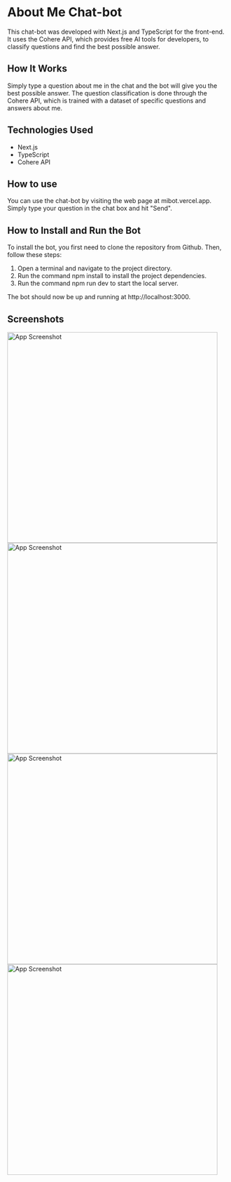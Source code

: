 # About Me Chat-bot

This chat-bot was developed with Next.js and TypeScript for the front-end. It uses the Cohere API, which provides free AI tools for developers, to classify questions and find the best possible answer.

## How It Works

Simply type a question about me in the chat and the bot will give you the best possible answer. The question classification is done through the Cohere API, which is trained with a dataset of specific questions and answers about me.

## Technologies Used

- Next.js
- TypeScript
- Cohere API

## How to use

You can use the chat-bot by visiting the web page at mibot.vercel.app. Simply type your question in the chat box and hit "Send".

## How to Install and Run the Bot

To install the bot, you first need to clone the repository from Github. Then, follow these steps:

1. Open a terminal and navigate to the project directory.
2. Run the command npm install to install the project dependencies.
3. Run the command npm run dev to start the local server.

The bot should now be up and running at http://localhost:3000.

## Screenshots

<img src="https://i.postimg.cc/KjNXpSZv/2023-02-25-11-33-14-portfolio-Visual-Studio-Code.png" alt="App Screenshot" style="width:480px;"/>

<img src="https://i.postimg.cc/JnjCJHvX/2023-02-25-11-33-29-Federico-Chat-Bot-Brave.png" alt="App Screenshot" style="width:480px;"/>

<img src="https://i.postimg.cc/kG93yXPp/2023-02-25-11-33-41-portfolio-Visual-Studio-Code.png" alt="App Screenshot" style="width:480px;"/>

<img src="https://i.postimg.cc/d0bKLjHv/2023-02-25-11-34-00-portfolio-Visual-Studio-Code.png" alt="App Screenshot" style="width:480px;"/>
